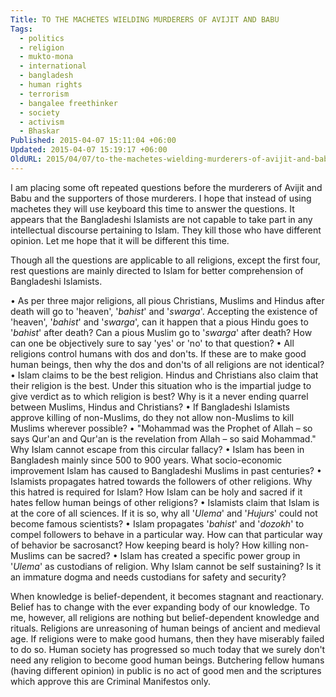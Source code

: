 ```yaml
---
Title: TO THE MACHETES WIELDING MURDERERS OF AVIJIT AND BABU
Tags:
  - politics
  - religion
  - mukto-mona
  - international
  - bangladesh
  - human rights
  - terrorism
  - bangalee freethinker
  - society
  - activism
  - Bhaskar
Published: 2015-04-07 15:11:04 +06:00
Updated: 2015-04-07 15:19:17 +06:00
OldURL: 2015/04/07/to-the-machetes-wielding-murderers-of-avijit-and-babu/
---
```


I am placing some oft repeated questions before the murderers of Avijit and Babu and the supporters of those murderers. I hope that instead of using machetes they will use keyboard this time to answer the questions. It appears that the Bangladeshi Islamists are not capable to take part in any intellectual discourse pertaining to Islam. They kill those who have different opinion. Let me hope that it will be different this time. 

Though all the questions are applicable to all religions, except the first four, rest questions are mainly directed to Islam for better comprehension of Bangladeshi Islamists.

•	As per three major religions, all pious Christians, Muslims and Hindus after death will go to 'heaven', '<em>bahist</em>' and '<em>swarga</em>'. Accepting the existence of 'heaven', '<em>bahist</em>' and '<em>swarga</em>', can it happen that a pious Hindu goes to '<em>bahist</em>' after death? Can a pious Muslim go to '<em>swarga</em>' after death? How can one be objectively sure to say 'yes' or 'no' to that question? 
•	All religions control humans with dos and don'ts. If these are to make good human beings, then why the dos and don'ts of all religions are not identical? 
•	Islam claims to be the best religion. Hindus and Christians also claim that their religion is the best. Under this situation who is the impartial judge to give verdict as to which religion is best? Why is it a never ending quarrel between Muslims, Hindus and Christians?
•	If Bangladeshi Islamists approve killing of non-Muslims, do they not allow non-Muslims to kill Muslims wherever possible?
•	"Mohammad was the Prophet of Allah – so says Qur'an and Qur'an is the revelation from Allah – so said Mohammad." Why Islam cannot escape from this circular fallacy?
•	Islam has been in Bangladesh mainly since 500 to 900 years. What socio-economic improvement Islam has caused to Bangladeshi Muslims in past centuries?
•	Islamists propagates hatred towards the followers of other religions. Why this hatred is required for Islam? How Islam can be holy and sacred if it hates fellow human beings of other religions? 
•	Islamists claim that Islam is at the core of all sciences. If it is so, why all '<em>Ulema</em>' and '<em>Hujurs</em>' could not become famous scientists?
•	Islam propagates '<em>bahist</em>' and '<em>dozokh</em>' to compel followers to behave in a particular way. How can that particular way of behavior be sacrosanct?  How keeping beard is holy? How killing non-Muslims can be sacred?
•	Islam has created a specific power group in '<em>Ulema</em>' as custodians of religion. Why Islam cannot be self sustaining? Is it an immature dogma and needs custodians for safety and security?
 
When knowledge is belief-dependent, it becomes stagnant and reactionary. Belief has to change with the ever expanding body of our knowledge. To me, however, all religions are nothing but belief-dependent knowledge and rituals. Religions are unreasoning of human beings of ancient and medieval age. If religions were to make good humans, then they have miserably failed to do so. Human society has progressed so much today that we surely don't need any religion to become good human beings. Butchering fellow humans (having different opinion) in public is no act of good men and the scriptures which approve this are Criminal Manifestos only.

